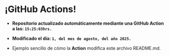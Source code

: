 # ¡GitHub Actions!
* **Repositorio actualizado automáticamente mediante una GitHub Action a las: `15:25:03hrs.`**
* **Modificado el día: `1, del mes de agosto, del año 2025.`**

* Ejemplo sencillo de cómo la **Action** modifica este archivo README.md.
